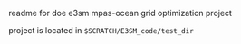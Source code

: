 readme for doe e3sm mpas-ocean grid optimization project

project is located in ```$SCRATCH/E3SM_code/test_dir```
